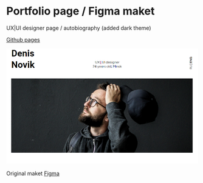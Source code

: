# Portfolio page / Figma maket #

UX|UI designer page / autobiography (added dark theme)

[Github pages](https://dmitryelis.github.io/pages/DZ9/index.html)

![screenshot](img/screenshot.png)

Original maket [Figma](https://www.figma.com/file/5D9pDuLtS042hzaoN69Kd7/Free--Landing--Page-Template?node-id=254%3A515&t=OQkFW3gnJyADCwsh-0)

